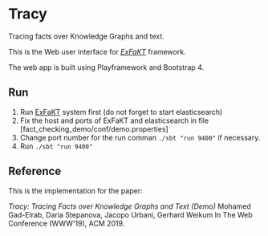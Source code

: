 # Tracy 
Tracing facts over Knowledge Graphs and text.

This is the Web user interface for [*ExFaKT*](https://github.com/mhmgad/ExFaKT) framework.

The web app is built using Playframework and Bootstrap 4.

## Run 

1. Run [ExFaKT](https://github.com/mhmgad/ExFaKT) system first (do not forget to start elasticsearch)
2. Fix the host and ports of ExFaKT and elasticsearch in file [fact_checking_demo/conf/demo.properties]
3. Change port number for the run comman `./sbt "run 9400"` if necessary.
4. Run `./sbt "run 9400"`

## Reference
This is the implementation for the paper:

*Tracy: Tracing Facts over Knowledge Graphs and Text (Demo)*
Mohamed Gad-Elrab, Daria Stepanova, Jacopo Urbani, Gerhard Weikum
In The Web Conference (WWW'19), ACM 2019.
